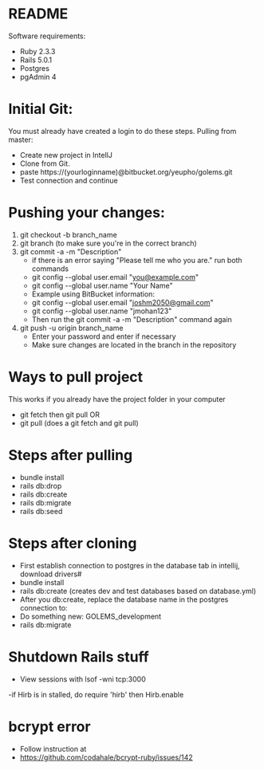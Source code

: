 # README
Software requirements: 
- Ruby 2.3.3
- Rails 5.0.1
- Postgres
- pgAdmin 4

# Initial Git:
You must already have created a login to do these steps.
Pulling from master:
- Create new project in IntellJ
- Clone from Git.
- paste https://(yourloginname)@bitbucket.org/yeupho/golems.git
- Test connection and continue 

# Pushing your changes:
1. git checkout -b branch_name
2. git branch (to make sure you're in the correct branch)
3. git commit -a -m "Description"
    * if there is an error saying "Please tell me who you are." run both commands
    * git config --global user.email "you@example.com"
    * git config --global user.name "Your Name"
    * Example using BitBucket information:
    * git config --global user.email "joshm2050@gmail.com"
    * git config --global user.name "jmohan123"
    * Then run the git commit -a -m "Description" command again
4. git push -u origin branch_name
    * Enter your password and enter if necessary
    * Make sure changes are located in the branch in the repository

# Ways to pull project 
This works if you already have the project folder in your computer
- git fetch then git pull
OR
- git pull (does a git fetch and git pull) 

# Steps after pulling
- bundle install
- rails db:drop
- rails db:create
- rails db:migrate
- rails db:seed 

# Steps after cloning
- First establish connection to postgres in the database tab in intellij, download drivers#
- bundle install
- rails db:create (creates dev and test databases based on database.yml)
- After you db:create, replace the database name in the postgres connection to:
- Do something new: GOLEMS_development
- rails db:migrate


# Shutdown Rails stuff
- View sessions with lsof -wni tcp:3000

-if Hirb is in stalled, do require 'hirb' then Hirb.enable

# bcrypt error
- Follow instruction at 
- https://github.com/codahale/bcrypt-ruby/issues/142

